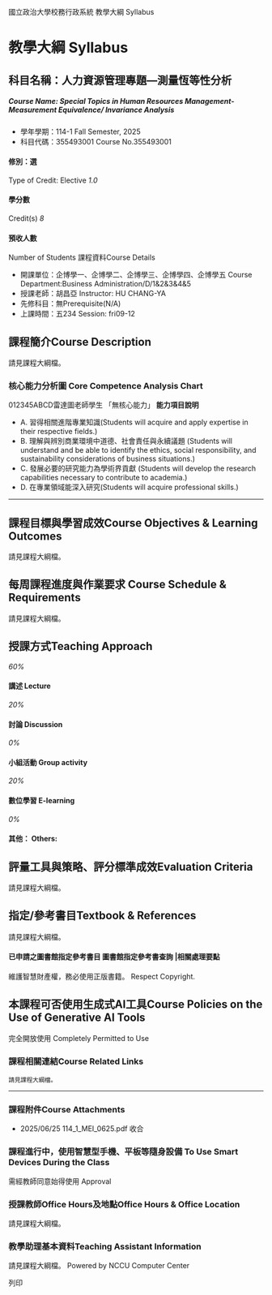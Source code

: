 國立政治大學校務行政系統 教學大綱 Syllabus
# 教學大綱 Syllabus
##  科目名稱：人力資源管理專題—測量恆等性分析
#####  Course Name: Special Topics in Human Resources Management- Measurement Equivalence/ Invariance Analysis
  * 學年學期：114-1 Fall Semester, 2025 
  * 科目代碼：355493001 Course No.355493001


#### 修別：選
Type of Credit: Elective 
_1.0_
#### 學分數
Credit(s)
_8_
#### 預收人數
Number of Students
課程資料Course Details
  * 開課單位：企博學一、企博學二、企博學三、企博學四、企博學五 Course Department:Business Administration/D/1&2&3&4&5 
  * 授課老師：胡昌亞 Instructor: HU CHANG-YA 
  * 先修科目：無Prerequisite(N/A)
  * 上課時間：五234 Session: fri09-12


##  課程簡介Course Description
請見課程大綱檔。
###  核心能力分析圖 Core Competence Analysis Chart
012345ABCD雷達圖老師學生
「無核心能力」 
**能力項目說明**
  * A. 習得相關進階專業知識(Students will acquire and apply expertise in their respective fields.)
  * B. 理解與辨別商業環境中道德、社會責任與永續議題 (Students will understand and be able to identify the ethics, social responsibility, and sustainability considerations of business situations.)
  * C. 發展必要的研究能力為學術界貢獻 (Students will develop the research capabilities necessary to contribute to academia.)
  * D. 在專業領域能深入研究(Students will acquire professional skills.)


* * *
##  課程目標與學習成效Course Objectives & Learning Outcomes 
請見課程大綱檔。
##  每周課程進度與作業要求 Course Schedule & Requirements
請見課程大綱檔。
##  授課方式Teaching Approach
_60%_
####  講述 Lecture
_20%_
####  討論 Discussion
_0%_
####  小組活動 Group activity
_20%_
####  數位學習 E-learning
_0%_
####  其他： Others:
##  評量工具與策略、評分標準成效Evaluation Criteria
請見課程大綱檔。
##  指定/參考書目Textbook & References
請見課程大綱檔。
####  已申請之圖書館指定參考書目  圖書館指定參考書查詢 |相關處理要點
維護智慧財產權，務必使用正版書籍。 Respect Copyright.
##  本課程可否使用生成式AI工具Course Policies on the Use of Generative AI Tools
完全開放使用 Completely Permitted to Use
###  課程相關連結Course Related Links
```
請見課程大綱檔。
```

* * *
###  課程附件Course Attachments
  * 2025/06/25 114_1_MEI_0625.pdf  收合 


###  課程進行中，使用智慧型手機、平板等隨身設備 To Use Smart Devices During the Class
需經教師同意始得使用  Approval
###  授課教師Office Hours及地點Office Hours & Office Location
請見課程大綱檔。
###  教學助理基本資料Teaching Assistant Information
請見課程大綱檔。
Powered by NCCU Computer Center
  
列印

